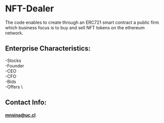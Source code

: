 # NFT-Dealer
The code enables to create through an ERC721 smart contract a public firm which business focus is to buy and sell NFT tokens on the ethereum network.

## Enterprise Characteristics:

-Stocks \
-Founder \
-CEO \
-CFO \
-Bids \
-Offers \

## Contact Info:
#### mnsina@uc.cl
